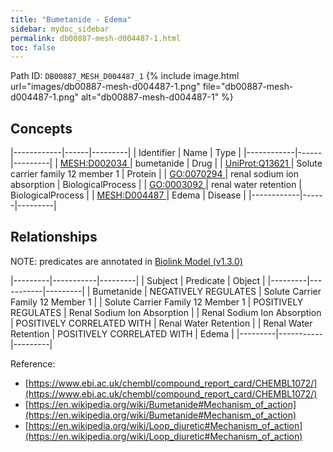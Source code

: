 ```yaml
---
title: "Bumetanide - Edema"
sidebar: mydoc_sidebar
permalink: db00887-mesh-d004487-1.html
toc: false 
---
```



Path ID: `DB00887_MESH_D004487_1`
{% include image.html url="images/db00887-mesh-d004487-1.png" file="db00887-mesh-d004487-1.png" alt="db00887-mesh-d004487-1" %}

## Concepts

|------------|------|---------|
| Identifier | Name | Type    |
|------------|------|---------|
| <a href="https://identifiers.org/MESH:D002034">MESH:D002034 </a> | bumetanide | Drug |
| <a href="https://identifiers.org/UniProt:Q13621">UniProt:Q13621 </a> | Solute carrier family 12 member 1 | Protein |
| <a href="https://identifiers.org/GO:0070294">GO:0070294 </a> | renal sodium ion absorption | BiologicalProcess |
| <a href="https://identifiers.org/GO:0003092">GO:0003092 </a> | renal water retention | BiologicalProcess |
| <a href="https://identifiers.org/MESH:D004487">MESH:D004487 </a> | Edema | Disease |
|------------|------|---------|

## Relationships


NOTE: predicates are annotated in <a href="https://github.com/biolink/biolink-model/releases/tag/v1.3.0">Biolink Model (v1.3.0)</a>

|---------|-----------|---------|
| Subject | Predicate | Object  |
|---------|-----------|---------|
| Bumetanide | NEGATIVELY REGULATES | Solute Carrier Family 12 Member 1 |
| Solute Carrier Family 12 Member 1 | POSITIVELY REGULATES | Renal Sodium Ion Absorption |
| Renal Sodium Ion Absorption | POSITIVELY CORRELATED WITH | Renal Water Retention |
| Renal Water Retention | POSITIVELY CORRELATED WITH | Edema |
|---------|-----------|---------|

Reference: 
  - [https://www.ebi.ac.uk/chembl/compound_report_card/CHEMBL1072/](https://www.ebi.ac.uk/chembl/compound_report_card/CHEMBL1072/)
  - [https://en.wikipedia.org/wiki/Bumetanide#Mechanism_of_action](https://en.wikipedia.org/wiki/Bumetanide#Mechanism_of_action)
  - [https://en.wikipedia.org/wiki/Loop_diuretic#Mechanism_of_action](https://en.wikipedia.org/wiki/Loop_diuretic#Mechanism_of_action)
